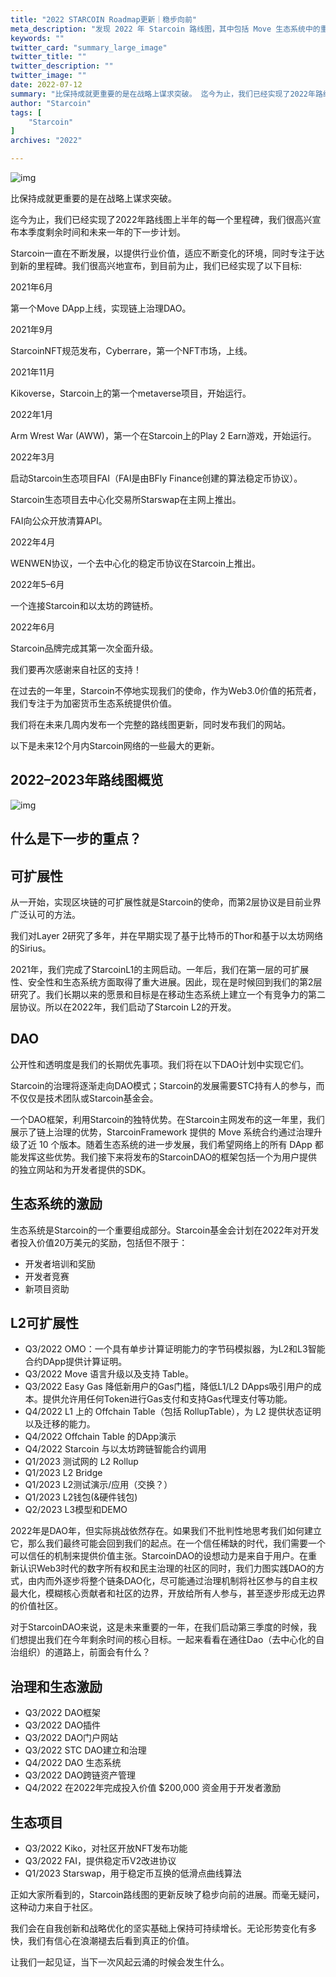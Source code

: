 ```yaml
---
title: "2022 STARCOIN Roadmap更新｜稳步向前"
meta_description: "发现 2022 年 Starcoin 路线图，其中包括 Move 生态系统中的重要里程碑和全年取得的进展。"
keywords: ""
twitter_card: "summary_large_image"
twitter_title: ""
twitter_description: ""
twitter_image: ""
date: 2022-07-12
summary: "比保持成就更重要的是在战略上谋求突破。 迄今为止，我们已经实现了2022年路线图上半年的每一个里程碑，我们很高兴宣布本季度剩余时间和未来一年的下一步计划。 Starcoin一直在不断发展，以提供行业价值，适..."
author: "Starcoin"
tags: [
    "Starcoin"
]
archives: "2022"

---
```


![img](/images/hackathon/2022-1.png)

比保持成就更重要的是在战略上谋求突破。

迄今为止，我们已经实现了2022年路线图上半年的每一个里程碑，我们很高兴宣布本季度剩余时间和未来一年的下一步计划。

Starcoin一直在不断发展，以提供行业价值，适应不断变化的环境，同时专注于达到新的里程碑。我们很高兴地宣布，到目前为止，我们已经实现了以下目标:

2021年6月

第一个Move DApp上线，实现链上治理DAO。

2021年9月

StarcoinNFT规范发布，Cyberrare，第一个NFT市场，上线。

2021年11月

Kikoverse，Starcoin上的第一个metaverse项目，开始运行。

2022年1月

Arm Wrest War (AWW)，第一个在Starcoin上的Play 2 Earn游戏，开始运行。

2022年3月

启动Starcoin生态项目FAI（FAI是由BFly Finance创建的算法稳定币协议）。

Starcoin生态项目去中心化交易所Starswap在主网上推出。

FAI向公众开放清算API。

2022年4月

WENWEN协议，一个去中心化的稳定币协议在Starcoin上推出。

2022年5–6月

一个连接Starcoin和以太坊的跨链桥。

2022年6月

Starcoin品牌完成其第一次全面升级。

我们要再次感谢来自社区的支持！

在过去的一年里，Starcoin不停地实现我们的使命，作为Web3.0价值的拓荒者，我们专注于为加密货币生态系统提供价值。

我们将在未来几周内发布一个完整的路线图更新，同时发布我们的网站。

以下是未来12个月内Starcoin网络的一些最大的更新。

## 2022–2023年路线图概览

![img](/images/hackathon/2022-2.jpeg)

## 什么是下一步的重点？

## **可扩展性**

从一开始，实现区块链的可扩展性就是Starcoin的使命，而第2层协议是目前业界广泛认可的方法。

我们对Layer 2研究了多年，并在早期实现了基于比特币的Thor和基于以太坊网络的Sirius。

2021年，我们完成了StarcoinL1的主网启动。一年后，我们在第一层的可扩展性、安全性和生态系统方面取得了重大进展。因此，现在是时候回到我们的第2层研究了。我们长期以来的愿景和目标是在移动生态系统上建立一个有竞争力的第二层协议。所以在2022年，我们启动了Starcoin L2的开发。

## **DAO**

公开性和透明度是我们的长期优先事项。我们将在以下DAO计划中实现它们。

Starcoin的治理将逐渐走向DAO模式；Starcoin的发展需要STC持有人的参与，而不仅仅是技术团队或Starcoin基金会。

一个DAO框架，利用Starcoin的独特优势。在Starcoin主网发布的这一年里，我们展示了链上治理的优势，StarcoinFramework 提供的 Move 系统合约通过治理升级了近 10 个版本。随着生态系统的进一步发展，我们希望网络上的所有 DApp 都能发挥这些优势。我们接下来将发布的StarcoinDAO的框架包括一个为用户提供的独立网站和为开发者提供的SDK。

## 生态系统的激励

生态系统是Starcoin的一个重要组成部分。Starcoin基金会计划在2022年对开发者投入价值20万美元的奖励，包括但不限于：

- 开发者培训和奖励
- 开发者竞赛
- 新项目资助

## L2可扩展性

- Q3/2022 OMO：一个具有单步计算证明能力的字节码模拟器，为L2和L3智能合约DApp提供计算证明。
- Q3/2022 Move 语言升级以及支持 Table。
- Q3/2022 Easy Gas 降低新用户的Gas门槛，降低L1/L2 DApps吸引用户的成本。提供允许用任何Token进行Gas支付和支持Gas代理支付等功能。
- Q4/2022 L1 上的 Offchain Table（包括 RollupTable），为 L2 提供状态证明以及迁移的能力。
- Q4/2022 Offchain Table 的DApp演示
- Q4/2022 Starcoin 与以太坊跨链智能合约调用
- Q1/2023 测试网的 L2 Rollup
- Q1/2023 L2 Bridge
- Q1/2023 L2测试演示/应用（交换？）
- Q1/2023 L2钱包(&硬件钱包)
- Q2/2023 L3模型和DEMO

2022年是DAO年，但实际挑战依然存在。如果我们不批判性地思考我们如何建立它，那么我们最终可能会回到我们的起点。在一个信任稀缺的时代，我们需要一个可以信任的机制来提供价值主张。StarcoinDAO的设想动力是来自于用户。在重新认识Web3时代的数字所有权和民主治理的社区的同时，我们力图实践DAO的方式，由内而外逐步将整个链条DAO化，尽可能通过治理机制将社区参与的自主权最大化，模糊核心贡献者和社区的边界，开放给所有人参与，甚至逐步形成无边界的价值社区。

对于StarcoinDAO来说，这是未来重要的一年，在我们启动第三季度的时候，我们想提出我们在今年剩余时间的核心目标。一起来看看在通往Dao（去中心化的自治组织）的道路上，前面会有什么？

## 治理和生态激励

- Q3/2022 DAO框架
- Q3/2022 DAO插件
- Q3/2022 DAO门户网站
- Q3/2022 STC DAO建立和治理
- Q4/2022 DAO 生态系统
- Q3/2022 DAO跨链资产管理
- Q4/2022 在2022年完成投入价值 $200,000 资金用于开发者激励

## **生态项目**

- Q3/2022 Kiko，对社区开放NFT发布功能
- Q3/2022 FAI，提供稳定币V2改进协议
- Q1/2023 Starswap，用于稳定币互换的低滑点曲线算法

正如大家所看到的，Starcoin路线图的更新反映了稳步向前的进展。而毫无疑问，这种动力来自于社区。

我们会在自我创新和战略优化的坚实基础上保持可持续增长。无论形势变化有多快，我们有信心在浪潮褪去后看到真正的价值。

让我们一起见证，当下一次风起云涌的时候会发生什么。